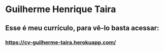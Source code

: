 # Guilherme Henrique Taira
## Esse é meu currículo, para vê-lo basta acessar:
### <a href="https://cv-guilherme-taira.herokuapp.com/">https://cv-guilherme-taira.herokuapp.com/</a> 

